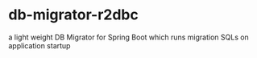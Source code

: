 # db-migrator-r2dbc
a light weight DB Migrator for Spring Boot which runs migration SQLs on application startup
